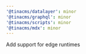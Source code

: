 ```yaml
---
'@tinacms/datalayer': minor
'@tinacms/graphql': minor
'@tinacms/scripts': minor
'@tinacms/mdx': minor
---
```


Add support for edge runtimes
